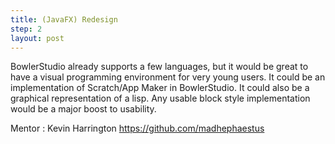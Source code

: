 ```yaml
---
title: (JavaFX) Redesign 
step: 2
layout: post
---
```


BowlerStudio already supports a few languages, but it would be great to have a visual programming environment for very young users. It could be an implementation of Scratch/App Maker in BowlerStudio. It could also be a graphical representation of a lisp. Any usable block style implementation would be a major boost to usability. 
 
Mentor : Kevin Harrington https://github.com/madhephaestus
